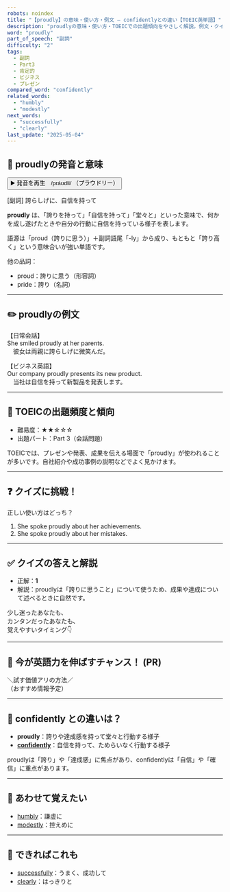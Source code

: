 ```yaml
---
robots: noindex
title: "【proudly】の意味・使い方・例文 ― confidentlyとの違い【TOEIC英単語】"
description: "proudlyの意味・使い方・TOEICでの出題傾向をやさしく解説。例文・クイズ付きでconfidentlyとの違いもわかりやすく学べます。"
word: "proudly"
part_of_speech: "副詞"
difficulty: "2"
tags:
  - 副詞
  - Part3
  - 肯定的
  - ビジネス
  - プレゼン
compared_word: "confidently"
related_words:
  - "humbly"
  - "modestly"
next_words:
  - "successfully"
  - "clearly"
last_update: "2025-05-04"
---
```


## 🔰 proudlyの発音と意味

<button class="play-audio" onclick="playTTS('proudly')">
  <span class="play-audio-main">
    ▶️ 発音を再生　/práʊdli/
  </span>
  <span class="play-audio-sub">
    （プラウドリー）
  </span>
</button>

[副詞] 誇らしげに、自信を持って

**proudly** は、「誇りを持って」「自信を持って」「堂々と」といった意味で、何かを成し遂げたときや自分の行動に自信を持っている様子を表します。

語源は「proud（誇りに思う）」＋副詞語尾「-ly」から成り、もともと「誇り高く」という意味合いが強い単語です。

他の品詞：  
- proud：誇りに思う（形容詞）
- pride：誇り（名詞）

---

## ✏️ proudlyの例文

【日常会話】  
She smiled proudly at her parents.  
　彼女は両親に誇らしげに微笑んだ。

【ビジネス英語】  
Our company proudly presents its new product.  
　当社は自信を持って新製品を発表します。

---

## 🎯 TOEICの出題頻度と傾向

- 難易度：★★☆☆☆
- 出題パート：Part 3（会話問題）

TOEICでは、プレゼンや発表、成果を伝える場面で「proudly」が使われることが多いです。自社紹介や成功事例の説明などでよく見かけます。

---

## ❓ クイズに挑戦！

正しい使い方はどっち？

1. She spoke proudly about her achievements.  
2. She spoke proudly about her mistakes.

---

## ✅ クイズの答えと解説

- 正解：**1**
- 解説：proudlyは「誇りに思うこと」について使うため、成果や達成について述べるときに自然です。

少し迷ったあなたも、  
カンタンだったあなたも、  
覚えやすいタイミング👇️

---

## 🚀 今が英語力を伸ばすチャンス！ (PR)

<div class="info-center">
＼試す価値アリの方法／<br>  
（おすすめ情報予定）
</div>

---

## 🤔  confidently との違いは？

- **proudly**：誇りや達成感を持って堂々と行動する様子
- **[confidently](/word/confidently/)**：自信を持って、ためらいなく行動する様子

proudlyは「誇り」や「達成感」に焦点があり、confidentlyは「自信」や「確信」に重点があります。

---

## 🧩 あわせて覚えたい

- [humbly](/word/humbly/)：謙虚に
- [modestly](/word/modestly/)：控えめに

---

## 📖 できればこれも

- [successfully](/word/successfully/)：うまく、成功して
- [clearly](/word/clearly/)：はっきりと

<!-- cvid: aid31_bid19 -->
